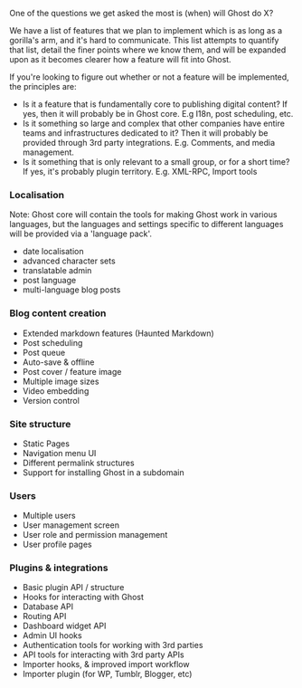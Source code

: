 One of the questions we get asked the most is (when) will Ghost do X?

We have a list of features that we plan to implement which is as long as a gorilla's arm, and it's hard to communicate. This list attempts to quantify that list, detail the finer points where we know them, and will be expanded upon as it becomes clearer how a feature will fit into Ghost. 

If you're looking to figure out whether or not a feature will be implemented, the principles are:

- Is it a feature that is fundamentally core to publishing digital content? If yes, then it will probably be in Ghost core. E.g I18n, post scheduling, etc.
- Is it something so large and complex that other companies have entire teams and infrastructures dedicated to it? Then it will probably be provided through 3rd party integrations. E.g. Comments, and media management.
- Is it something that is only relevant to a small group, or for a short time? If yes, it's probably plugin territory. E.g. XML-RPC, Import tools

### Localisation
Note: Ghost core will contain the tools for making Ghost work in various languages, but the languages and settings specific to different languages will be provided via a 'language pack'.
* date localisation
* advanced character sets
* translatable admin
* post language
* multi-language blog posts

### Blog content creation
* Extended markdown features (Haunted Markdown)
* Post scheduling
* Post queue
* Auto-save & offline
* Post cover / feature image
* Multiple image sizes
* Video embedding
* Version control

### Site structure
* Static Pages
* Navigation menu UI
* Different permalink structures
* Support for installing Ghost in a subdomain

### Users
* Multiple users
* User management screen
* User role and permission management
* User profile pages

### Plugins & integrations
- Basic plugin API / structure
- Hooks for interacting with Ghost
- Database API
- Routing API
- Dashboard widget API
- Admin UI hooks
- Authentication tools for working with 3rd parties
- API tools for interacting with 3rd party APIs
- Importer hooks, & improved import workflow
- Importer plugin (for WP, Tumblr, Blogger, etc)



